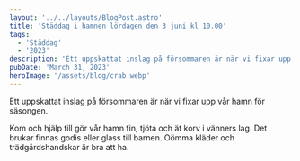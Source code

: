 ```yaml
---
layout: '../../layouts/BlogPost.astro'
title: 'Städdag i hamnen lördagen den 3 juni kl 10.00'
tags:
  - 'Städdag'
  - '2023'
description: 'Ett uppskattat inslag på försommaren är när vi fixar upp vår hamn för säsongen.'
pubDate: 'March 31, 2023'
heroImage: '/assets/blog/crab.webp'
---
```


Ett uppskattat inslag på försommaren är när vi fixar upp vår hamn för säsongen.

Kom och hjälp till gör vår hamn fin, tjöta och ät korv i vänners lag. Det brukar finnas godis eller glass till barnen.
Oömma kläder och trädgårdshandskar är bra att ha.
